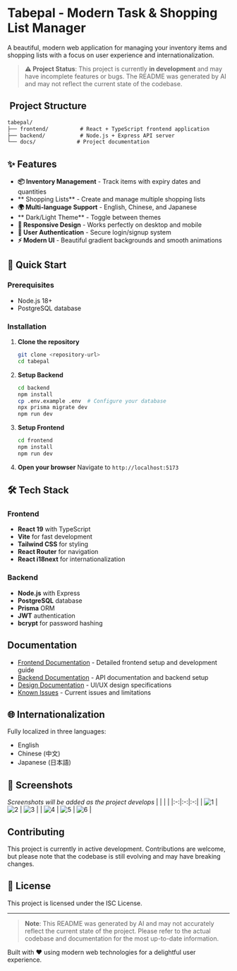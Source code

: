 # Tabepal - Modern Task & Shopping List Manager

A beautiful, modern web application for managing your inventory items and shopping lists with a focus on user experience and internationalization.

> **⚠️ Project Status**: This project is currently **in development** and may have incomplete features or bugs. The README was generated by AI and may not reflect the current state of the codebase.

## ️ Project Structure

```markdown
tabepal/
├── frontend/          # React + TypeScript frontend application
├── backend/           # Node.js + Express API server
└── docs/             # Project documentation
```

## ✨ Features

- **📦 Inventory Management** - Track items with expiry dates and quantities
- ** Shopping Lists** - Create and manage multiple shopping lists
- **🌍 Multi-language Support** - English, Chinese, and Japanese
- ** Dark/Light Theme** - Toggle between themes
- **📱 Responsive Design** - Works perfectly on desktop and mobile
- **🔐 User Authentication** - Secure login/signup system
- **⚡ Modern UI** - Beautiful gradient backgrounds and smooth animations

## 🚀 Quick Start

### Prerequisites
- Node.js 18+
- PostgreSQL database

### Installation

1. **Clone the repository**
   ```bash
   git clone <repository-url>
   cd tabepal
   ```

2. **Setup Backend**
   ```bash
   cd backend
   npm install
   cp .env.example .env  # Configure your database
   npx prisma migrate dev
   npm run dev
   ```

3. **Setup Frontend**
   ```bash
   cd frontend
   npm install
   npm run dev
   ```

4. **Open your browser**
   Navigate to `http://localhost:5173`

## 🛠️ Tech Stack

### Frontend
- **React 19** with TypeScript
- **Vite** for fast development
- **Tailwind CSS** for styling
- **React Router** for navigation
- **React i18next** for internationalization

### Backend
- **Node.js** with Express
- **PostgreSQL** database
- **Prisma** ORM
- **JWT** authentication
- **bcrypt** for password hashing

##  Documentation

- [Frontend Documentation](./frontend/README.md) - Detailed frontend setup and development guide
- [Backend Documentation](./backend/README.md) - API documentation and backend setup
- [Design Documentation](./DESIGN.md) - UI/UX design specifications
- [Known Issues](./KNOWN_ISSUES.md) - Current issues and limitations

## 🌐 Internationalization

Fully localized in three languages:
-  English
-  Chinese (中文)
-  Japanese (日本語)

## 📸 Screenshots

*Screenshots will be added as the project develops*
|  |  |  |
|:-:|:-:|:-:|
| ![1](https://github.com/user-attachments/assets/8607d1d6-de13-4094-a98a-b06efb68ac78) | ![2](https://github.com/user-attachments/assets/8ae8e70b-fe3c-426d-84b8-a0102737b43c) | ![3](https://github.com/user-attachments/assets/66200b0f-e5fa-4c30-9243-f4d51e82e1ed) |
| ![4](https://github.com/user-attachments/assets/1db0f75d-8488-4361-a932-250afe8a9e8d) | ![5](https://github.com/user-attachments/assets/a19024ed-08f5-4696-9dd9-3e424467af5f) | ![6](https://github.com/user-attachments/assets/913abaa7-1fdb-47a6-a857-f546e76f653a) |




##  Contributing

This project is currently in active development. Contributions are welcome, but please note that the codebase is still evolving and may have breaking changes.

## 📄 License

This project is licensed under the ISC License.

---

> **Note**: This README was generated by AI and may not accurately reflect the current state of the project. Please refer to the actual codebase and documentation for the most up-to-date information.

Built with ❤️ using modern web technologies for a delightful user experience.
